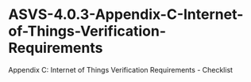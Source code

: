 # ASVS-4.0.3-Appendix-C-Internet-of-Things-Verification-Requirements
Appendix C: Internet of Things Verification Requirements - Checklist
